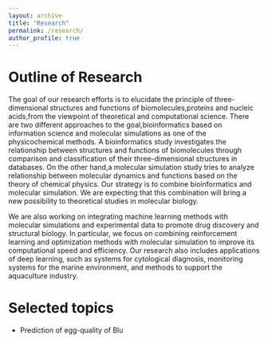```yaml
---
layout: archive
title: "Research"
permalink: /research/
author_profile: true
---
```


# Outline of Research

The goal of our research efforts is to elucidate the principle of three- dimensional structures and functions of biomolecules,proteins and nucleic acids,from the viewpoint of theoretical and computational science. There are two different approaches to the goal,bioinformatics based on information science and molecular simulations as one of the physicochemical methods. A bioinformatics study investigates the relationship between structures and functions of biomolecules through comparison and classification of their three-dimensional structures in databases. On the other hand,a molecular simulation study tries to analyze relationship between molecular dynamics and functions based on the theory of chemical physics. Our strategy is to combine bioinformatics and molecular simulation. We are expecting that this combination will bring a new possibility to theoretical studies in molecular biology.

We are also working on integrating machine learning methods with molecular simulations and experimental data to promote drug discovery and structural biology. In particular, we focus on combining reinforcement learning and optimization methods with molecular simulation to improve its computational speed and efficiency. Our research also includes applications of deep learning, such as systems for cytological diagnosis, monitoring systems for the marine environment, and methods to support the aquaculture industry.

# Selected topics

- Prediction of egg-quality of Blu
